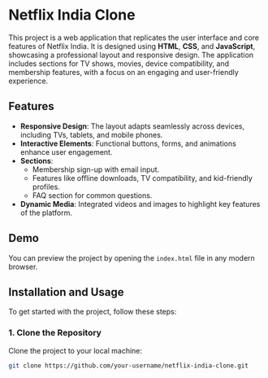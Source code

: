# Netflix India Clone  

This project is a web application that replicates the user interface and core features of Netflix India. It is designed using **HTML**, **CSS**, and **JavaScript**, showcasing a professional layout and responsive design. The application includes sections for TV shows, movies, device compatibility, and membership features, with a focus on an engaging and user-friendly experience.  

## Features  

- **Responsive Design**: The layout adapts seamlessly across devices, including TVs, tablets, and mobile phones.  
- **Interactive Elements**: Functional buttons, forms, and animations enhance user engagement.  
- **Sections**:  
  - Membership sign-up with email input.  
  - Features like offline downloads, TV compatibility, and kid-friendly profiles.  
  - FAQ section for common questions.  
- **Dynamic Media**: Integrated videos and images to highlight key features of the platform.  

## Demo  

You can preview the project by opening the `index.html` file in any modern browser.  

## Installation and Usage  

To get started with the project, follow these steps:

### 1. Clone the Repository  

Clone the project to your local machine:  

```bash  
git clone https://github.com/your-username/netflix-india-clone.git  
